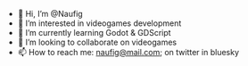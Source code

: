 - 👋 Hi, I’m @Naufig
- 👀 I’m interested in videogames development
- 🌱 I’m currently learning Godot & GDScript
- 💞️ I’m looking to collaborate on videogames
- 📫 How to reach me: naufig@mail.com; on twitter in bluesky 

<!---
Naufig/Naufig is a ✨ special ✨ repository because its `README.md` (this file) appears on your GitHub profile.
You can click the Preview link to take a look at your changes.
--->
